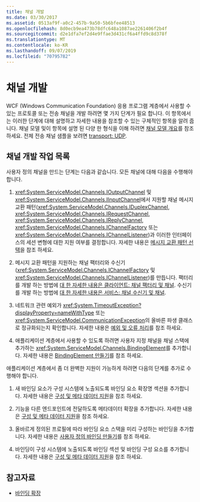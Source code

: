 ```yaml
---
title: 채널 개발
ms.date: 03/30/2017
ms.assetid: 0513af9f-a0c2-457b-9a50-5b6bfee48513
ms.openlocfilehash: 8d0ecb9ea473b78dfc648a1087ae2261406f2b4f
ms.sourcegitcommit: d2e1dfa7ef2d4e9ffae3d431cf6a4ffd9c8d378f
ms.translationtype: MT
ms.contentlocale: ko-KR
ms.lasthandoff: 09/07/2019
ms.locfileid: "70795782"
---
```

# <a name="developing-channels"></a>채널 개발
WCF (Windows Communication Foundation) 응용 프로그램 계층에서 사용할 수 있는 프로토콜 또는 전송 채널을 개발 하려면 몇 가지 단계가 필요 합니다. 이 항목에서는 이러한 단계에 대해 설명하고 자세한 내용을 참조할 수 있는 구체적인 항목을 알려 줍니다. 채널 모델 및이 항목에 설명 된 다양 한 형식을 이해 하려면 [채널 모델 개요](channel-model-overview.md)를 참조 하세요. 전체 전송 채널 샘플을 보려면 [transport: UDP](../samples/transport-udp.md).  
  
## <a name="the-channel-development-task-list"></a>채널 개발 작업 목록  
 사용자 정의 채널을 만드는 단계는 다음과 같습니다. 모든 채널에 대해 다음을 수행해야 합니다.  
  
1. <xref:System.ServiceModel.Channels.IOutputChannel> 및 <xref:System.ServiceModel.Channels.IInputChannel>에서 지원할 채널 메시지 교환 패턴(<xref:System.ServiceModel.Channels.IDuplexChannel>, <xref:System.ServiceModel.Channels.IRequestChannel>, <xref:System.ServiceModel.Channels.IReplyChannel>, <xref:System.ServiceModel.Channels.IChannelFactory> 또는 <xref:System.ServiceModel.Channels.IChannelListener>)과 이러한 인터페이스의 세션 변형에 대한 지원 여부를 결정합니다. 자세한 내용은 [메시지 교환 패턴 선택](choosing-a-message-exchange-pattern.md)을 참조 하세요.  
  
2. 메시지 교환 패턴을 지원하는 채널 팩터리와 수신기(<xref:System.ServiceModel.Channels.IChannelFactory> 및 <xref:System.ServiceModel.Channels.IChannelListener>)를 만듭니다. 팩터리를 개발 하는 방법에 [대 한 자세한 내용은 클라이언트: 채널 팩터리 및 채널](client-channel-factories-and-channels.md). 수신기를 개발 하는 방법에 [대 한 자세한 내용은 서비스: 채널 수신기 및 채널](service-channel-listeners-and-channels.md).  
  
3. 네트워크 관련 예외가 <xref:System.TimeoutException?displayProperty=nameWithType> 또는 <xref:System.ServiceModel.CommunicationException>의 올바른 파생 클래스로 정규화되는지 확인합니다. 자세한 내용은 [예외 및 오류 처리](handling-exceptions-and-faults.md)를 참조 하세요.  
  
4. 애플리케이션 계층에서 사용할 수 있도록 하려면 사용자 지정 채널을 채널 스택에 추가하는 <xref:System.ServiceModel.Channels.BindingElement>를 추가합니다. 자세한 내용은 [BindingElement 만들기](creating-a-bindingelement.md)를 참조 하세요.  
  
 애플리케이션 계층에서 좀 더 완벽한 지원이 가능하게 하려면 다음의 단계를 추가로 수행해야 합니다.  
  
1. 새 바인딩 요소가 구성 시스템에 노출되도록 바인딩 요소 확장명 섹션을 추가합니다. 자세한 내용은 [구성 및 메타 데이터 지원](configuration-and-metadata-support.md)을 참조 하세요.  
  
2. 기능을 다른 엔드포인트에 전달하도록 메타데이터 확장을 추가합니다. 자세한 내용은 [구성 및 메타 데이터 지원](configuration-and-metadata-support.md)을 참조 하세요.  
  
3. 올바르게 정의된 프로필에 따라 바인딩 요소 스택을 미리 구성하는 바인딩을 추가합니다. 자세한 내용은 [사용자 정의 바인딩 만들기](creating-user-defined-bindings.md)를 참조 하세요.  
  
4. 바인딩이 구성 시스템에 노출되도록 바인딩 섹션 및 바인딩 구성 요소를 추가합니다. 자세한 내용은 [구성 및 메타 데이터 지원](configuration-and-metadata-support.md)을 참조 하세요.  
  
## <a name="see-also"></a>참고자료

- [바인딩 확장](extending-bindings.md)
